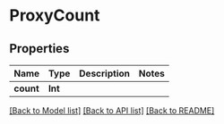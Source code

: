 # ProxyCount

## Properties

Name | Type | Description | Notes
------------ | ------------- | ------------- | -------------
**count** | **Int** |  | 

[[Back to Model list]](../#documentation-for-models) [[Back to API list]](../#documentation-for-api-endpoints) [[Back to README]](../)


